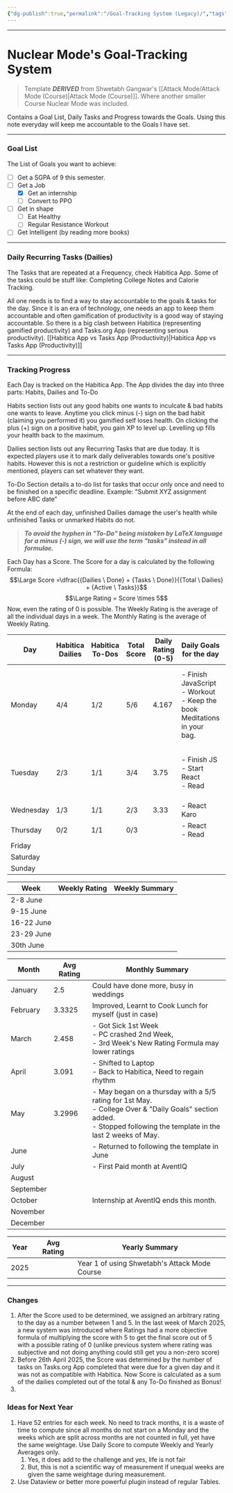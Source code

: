 ```yaml
---
{"dg-publish":true,"permalink":"/Goal-Tracking System (Legacy)/","tags":["Productivity"]}
---
```



---
# Nuclear Mode's Goal-Tracking System
> Template ***DERIVED*** from Shwetabh Gangwar's [[Attack Mode/Attack Mode (Course)\|Attack Mode (Course)]]. Where another smaller Course Nuclear Mode was included.

Contains a Goal List, Daily Tasks and Progress towards the Goals.
Using this note everyday will keep me accountable to the Goals I have set.

---
### Goal List
The List of Goals you want to achieve:
- [ ] Get a SGPA of 9 this semester.
- [ ] Get a Job
	- [x] Get an internship
	- [ ] Convert to PPO
- [ ] Get in shape
	- [ ] Eat Healthy
	- [ ] Regular Resistance Workout
- [ ] Get Intelligent (by reading more books)

---
### Daily Recurring Tasks (Dailies)
The Tasks that are repeated at a Frequency, check Habitica App. Some of the tasks could be stuff like: Completing College Notes and Calorie Tracking.

All one needs is to find a way to stay accountable to the goals & tasks for the day. Since it is an era of technology, one needs an app to keep them accountable and often gamification of productivity is a good way of staying accountable. 
So there is a big clash between Habitica (representing gamified productivity) and Tasks.org App (representing serious productivity).
[[Habitica App vs Tasks App (Productivity)\|Habitica App vs Tasks App (Productivity)]]

---
### Tracking Progress
Each Day is tracked on the Habitica App. 
The App divides the day into three parts: Habits, Dailies and To-Do

Habits section lists out any good habits one wants to inculcate & bad habits one wants to leave. Anytime you click minus (-) sign on the bad habit (claiming you performed it) you gamified self loses health. On clicking the plus (+) sign on a positive habit, you gain XP to level up. Levelling up fills your health back to the maximum.

Dailies section lists out any Recurring Tasks that are due today. It is expected players use it to mark daily deliverables towards one's positive habits. However this is not a restriction or guideline which is explicitly mentioned, players can set whatever they want.

To-Do Section details a to-do list for tasks that occur only once and need to be finished on a specific deadline. Example: "Submit XYZ assignment before ABC date"

At the end of each day, unfinished Dailies damage the user's health while unfinished Tasks or unmarked Habits do not.

> ***To avoid the hyphen in "To-Do" being mistaken by LaTeX language for a minus (-) sign, we will use the term "tasks" instead in all formulae.***

Each Day has a Score. The Score for a day is calculated by the following Formula:
$$\Large Score =\dfrac{{Dailies \ Done} + {Tasks \ Done}}{{Total \ Dailies} + {Active \ Tasks}}$$
$$\Large Rating = Score \times 5$$
Now, even the rating of 0 is possible.
The Weekly Rating is the average of all the individual days in a week. The Monthly Rating is the average of Weekly Rating.

| Day       | Habitica Dailies | Habitica To-Dos | Total<br>Score | Daily Rating <br>(0-5) | Daily Goals for the day                                                      | Daily Summary of the day                                                              |
| --------- | ---------------- | --------------- | -------------- | ---------------------- | ---------------------------------------------------------------------------- | ------------------------------------------------------------------------------------- |
| Monday    | 4/4              | 1/2             | 5/6            | 4.167                  | - Finish JavaScript<br>- Workout<br>- Keep the book Meditations in your bag. | - Workout done<br>- Couldn't finish JavaScript.<br>- Kept the book Meditations in bag |
| Tuesday   | 2/3              | 1/1             | 3/4            | 3.75                   | - Finish JS<br>- Start React<br>- Read                                       | - Finished JS<br>- Started React<br>- Read some                                       |
| Wednesday | 1/3              | 1/1             | 2/3            | 3.33                   | - React Karo<br>                                                             | - React Ki                                                                            |
| Thursday  | 0/2              | 1/1             | 0/3            |                        | - React<br>- Read                                                            | - React                                                                               |
| Friday    |                  |                 |                |                        |                                                                              |                                                                                       |
| Saturday  |                  |                 |                |                        |                                                                              |                                                                                       |
| Sunday    |                  |                 |                |                        |                                                                              |                                                                                       |


| Week       | Weekly Rating | Weekly Summary |
| ---------- | ------------- | -------------- |
| 2-8 June   |               |                |
| 9-15 June  |               |                |
| 16-22 June |               |                |
| 23-29 June |               |                |
| 30th June  |               |                |


| Month     | Avg Rating | Monthly Summary                                                                                                                                                            |
| --------- | ---------- | -------------------------------------------------------------------------------------------------------------------------------------------------------------------------- |
| January   | 2.5        | Could have done more, busy in weddings                                                                                                                                     |
| February  | 3.3325     | Improved, Learnt to Cook Lunch for myself (just in case)                                                                                                                   |
| March     | 2.458      | - Got Sick 1st Week <br>- PC crashed 2nd Week, <br>- 3rd Week's New Rating Formula may lower ratings                                                                       |
| April     | 3.091      | - Shifted to Laptop <br>- Back to Habitica, Need to regain rhythm                                                                                                          |
| May       | 3.2996     | - May began on a thursday with a 5/5 rating for 1st May. <br>- College Over & "Daily Goals" section added.<br>- Stopped following the template in the last 2 weeks of May. |
| June      |            | - Returned to following the template in June                                                                                                                               |
| July      |            | - First Paid month at AventIQ                                                                                                                                              |
| August    |            |                                                                                                                                                                            |
| September |            |                                                                                                                                                                            |
| October   |            | Internship at AventIQ ends this month.                                                                                                                                     |
| November  |            |                                                                                                                                                                            |
| December  |            |                                                                                                                                                                            |


| Year | Avg Rating | Yearly Summary                                |
| ---- | ---------- | --------------------------------------------- |
| 2025 |            | Year 1 of using Shwetabh's Attack Mode Course |


---
### Changes
1. After the Score used to be determined, we assigned an arbitrary rating to the day as a number between 1 and 5. In the last week of March 2025, a new system was introduced where Ratings had a more objective formula of multiplying the score with 5 to get the final score out of 5 with a possible rating of 0 (unlike previous system where rating was subjective and not doing anything could still get you a non-zero score)
2. Before 26th April 2025, the Score was determined by the number of tasks on Tasks.org App completed that were due for a given day and it was not as compatible with Habitica. Now Score is calculated as a sum of the dailies completed out of the total & any To-Do finished as Bonus!
3. 


### Ideas for Next Year
1. Have 52 entries for each week. No need to track months, it is a waste of time to compute since all months do not start on a Monday and the weeks which are split across months are not counted in full, yet have the same weightage. Use Daily Score to compute Weekly and Yearly Averages only.
	1. Yes, it does add to the challenge and yes, life is not fair
	2. But, this is not a scientific way of measurement if unequal weeks are given the same weightage during measurement.
2. Use Dataview or better more powerful plugin instead of regular Tables. 
